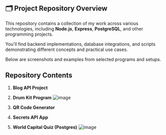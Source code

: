 ## 🗂️ Project Repository Overview

This repository contains a collection of my work across various technologies, including **Node.js**, **Express**, **PostgreSQL**, and other programming projects.

You'll find backend implementations, database integrations, and scripts demonstrating different concepts and practical use cases.

Below are screenshots and examples from selected programs and setups.

## Repository Contents

1. **Blog API Project**
   
3. **Drum Kit Program**
   ![image](https://github.com/user-attachments/assets/79333e61-1ea8-4808-b4bd-34b124a1fca2)

4. **QR Code Generator**  
5. **Secrets API App**  
6. **World Capital Quiz (Postgres)**
   ![image](https://github.com/user-attachments/assets/a6b0252a-cc9c-4ed5-9ed1-789dc87176a5)


